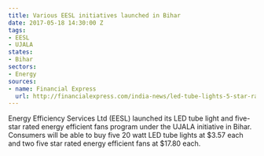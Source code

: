 ```yaml
---
title: Various EESL initiatives launched in Bihar
date: 2017-05-18 14:30:00 Z
tags:
- EESL
- UJALA
states:
- Bihar
sectors:
- Energy
sources:
- name: Financial Express
  url: http://financialexpress.com/india-news/led-tube-lights-5-star-rated-fans-launched-in-bihar-under-ujala-scheme/664277/
---
```


Energy Efficiency Services Ltd (EESL) launched its LED tube light and five-star rated energy efficient fans program under the UJALA initiative in Bihar. Consumers will be able to buy five 20 watt LED tube lights at $3.57 each and two five star rated energy efficient fans at $17.80 each.